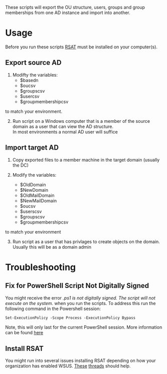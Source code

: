 These scripts will export the OU structure, users, groups and group memberships from one AD instance and import into another.

# Usage
Before you run these scripts [RSAT](https://www.microsoft.com/en-us/download/details.aspx?id=45520) must be installed on your computer(s).


## Export source AD
1. Modifty the variables:
   - $basedn
   - $oucsv
   - $groupscsv
   - $usercsv
   - $groupmembershipcsv 
    
  to match your environment.  
  
2. Run script on a Windows computer that is a member of the source domain as a user that can view the AD structure.  
   In most environments a normal AD user will suffice
   

## Import target AD
1. Copy exported files to a member machine in the target domain (usually the DC)

2. Modify the variables:
   - $OldDomain
   - $NewDomain
   - $OldMailDomain
   - $NewMailDomain
   - $oucsv
   - $userscsv
   - $groupscsv
   - $groupmembershipcsv 
    
  to match your environment
  
3. Run script as a user that has privlages to create objects on the domain.  Usually this will be as a domain admin

# Troubleshooting

## Fix for PowerShell Script Not Digitally Signed
You might receive the error *.ps1 is not digitally signed. The script will not execute on the system.* when you run the scripts.  To address this run the following command in the Powershell session:
```ps
Set-ExecutionPolicy -Scope Process -ExecutionPolicy Bypass
```
Note, this will only last for the current PowerShell session.  More information can be found [here](https://caiomsouza.medium.com/fix-for-powershell-script-not-digitally-signed-69f0ed518715)

## Install RSAT
You might run into several issues installing RSAT depending on how your organization has enabled WSUS.  [These](https://social.technet.microsoft.com/Forums/en-US/42bfdd6e-f191-4813-9142-5c86a2797c53/windows-10-1809-rsat-toolset-error-code-of-0x800f0954?forum=win10itprogeneral) [threads](https://social.technet.microsoft.com/Forums/ie/en-US/aaf22478-0b45-4517-be61-e2ab6c74f870/windows-10-1809-rsat-tools?forum=win10itprosetup) should help.


